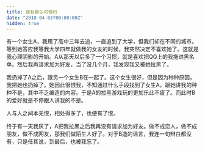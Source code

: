 ```yaml
---
title: 我有那么可恨吗
date: "2010-04-03T00:00:00Z"
hidden: true
---
```

有一个女生A，我用了高中三年去追，一直追到了大学，但我们却在不同的城市。等到她答应我等我大学四年就做我的女友的时候，我突然决定不喜欢她了。这就是我心理阴影的开始。A从那天以后多了一个习惯，就是喜欢把QQ上的我拖进黑名单。然后我再请求加为好友，当了没几个月，我发现我又被她拉黑了。

我扔掉了A之后，跟另一个女生B在一起了。这个女生很好，但是因为种种原因，我把她也扔掉了。她因此很恨我，不知通过什么手段找到了女生A，跟她讲我的种种不是，其中不乏编造的内容。于是A的拉黑游戏玩的更加乐此不疲了。而此时B的爱好就是不停跟人讲我的不是。

人与人之间本无恨，相处得多了，也便有了恨。

终于有一天我厌了，A把我拉黑之后我再没有请求加为好友。做不成恋人，做不成朋友，做不成网友，那我们做陌生人好了。对于B造的谣言，我连一句辩白都没有，只是任其说，到最后，也被我忘了。